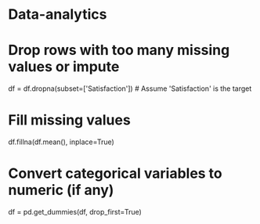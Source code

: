 # Data-analytics
# Drop rows with too many missing values or impute
df = df.dropna(subset=['Satisfaction'])  # Assume 'Satisfaction' is the target

# Fill missing values
df.fillna(df.mean(), inplace=True)

# Convert categorical variables to numeric (if any)
df = pd.get_dummies(df, drop_first=True)
